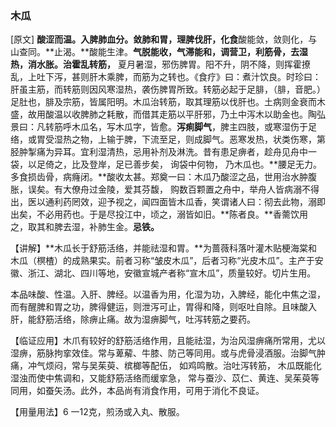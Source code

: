 ### **木瓜**

[原文] **酸涩而温。入脾肺血分。敛肺和胃，理脾伐肝，化食**酸能敛，敛则化，与山查同。**止渴。**酸能生津。**气脱能收，气滞能和，调营卫，利筋骨，去湿热，消水胀。治霍乱转筋，** 夏月暑湿，邪伤脾胃。阳不升，阴不降，则挥霍撩乱，上吐下泻，甚则肝木乘脾，而筋为之转也。《食疗》曰：煮汁饮良。时珍曰：肝虽主筋，而转筋则因风寒湿热，袭伤脾胃所致。转筋必起于足腓，（腓，音肥。）足肚也，腓及宗筋，皆属阳明。木瓜治转筋，取其理筋以伐肝也。土病则金衰而木盛，故用酸温以收脾肺之耗散，而借其走筋以平肝邪，乃土中泻木以助金也。陶弘景曰：凡转筋呼木瓜名，写木瓜字，皆愈。**泻痢脚气**，脾主四肢，或寒湿伤于足络，或胃受湿热之物，上输于脾，下流至足，则成脚气。恶寒发热，状类伤寒，第胫肿掣痛为异耳。宜利湿清热，忌用补剂及淋洗。昔有患足痹者，趁舟见舟中一袋，以足倚之，比及登岸，足已善步矣， 询袋中何物， 乃木瓜也。**腰足无力。多食损齿骨，病癃闭。**酸收太甚。郑奠一曰：木瓜乃酸涩之品，世用治水肿腹胀，误矣。有大僚舟过金陵，爱其芬馥， 购数百颗置之舟中，举舟人皆病溺不得出，医以通利药罔效，迎予视之，闻四面皆木瓜香，笑谓诸人曰：彻去此物，溺即出矣，不必用药也。于是尽投江中，顷之，溺皆如旧。**陈者良。**香薷饮用之，取其和脾去湿，补肺生金。**忌铁。**

【讲解】**木瓜长于舒筋活络，并能祛湿和胃。**为蔷薇科落叶灌木贴梗海棠和木瓜（榠楂）的成熟果实。前者习称“皱皮木瓜”，后者习称“光皮木瓜”。主产于安徽、浙江、湖北、四川等地，安徽宣城产者称“宣木瓜”，质量较好。切片生用。

本品味酸、性温。入肝、脾经。以温香为用，化湿为功，入脾经，能化中焦之湿，而有醒脾和胃之功，脾得健运，则泄泻可止，胃得和降，则呕吐自除。且味酸入肝，能舒筋活络，除痹止痛。故为湿痹脚气，吐泻转筋之要药。

【临证应用】木爪有较好的舒筋活络作用，且能祛湿，为治风湿痹痛所常用，尤以湿痹，筋脉拘挛效佳。常与萆薢、牛膝、防己等同用。或与虎骨浸酒服。治脚气肿痛，冲气烦闷，常与吴茱萸、槟榔等配伍， 如鸡鸣散。治吐泻转筋， 木瓜既能化湿浊而使中焦调和，又能舒筋活络而缓挛急， 常与蚕沙、苡仁、黄连、吴茱萸等同用，如蚕矢汤。此外，本品尚有消食作用，可用于消化不良证。

【用量用法】6 一12克，煎汤或入丸、散服。
